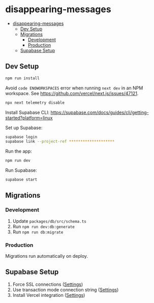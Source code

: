 # disappearing-messages

- [disappearing-messages](#disappearing-messages)
  - [Dev Setup](#dev-setup)
  - [Migrations](#migrations)
    - [Development](#development)
    - [Production](#production)
  - [Supabase Setup](#supabase-setup)

## Dev Setup

```sh
npm run install
```

Avoid `code ENOWORKSPACES` error when running `next dev` in an NPM workspace. See <https://github.com/vercel/next.js/issues/47121>.

```sh
npx next telemetry disable
```

Install Supabase CLI: <https://supabase.com/docs/guides/cli/getting-started?platform=linux>

Set up Supabase:

```sh
supabase login
supabase link --project-ref ********************
```

Run the app:

```sh
npm run dev
```

Run Supabase:

```sh
supabase start
```

## Migrations

### Development

1. Update `packages/db/src/schema.ts`
2. Run `npm run dev:db:generate`
3. Run `npm run db:migrate`

### Production

Migrations run automatically on deploy.

## Supabase Setup

1. Force SSL connections ([Settings](https://supabase.com/dashboard/project/yiccmvrkavbejqykifkl/settings/database))
2. Use transaction mode connection string ([Settings](https://supabase.com/dashboard/project/yiccmvrkavbejqykifkl/settings/database))
3. Install Vercel integration ([Settings](https://supabase.com/dashboard/project/yiccmvrkavbejqykifkl/settings/integrations))
